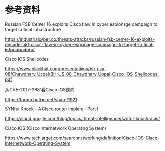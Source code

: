 # 参考资料

Russian FSB Center 16 exploits Cisco flaw in cyber espionage campaign to target critical infrastructure

https://industrialcyber.co/threats-attacks/russian-fsb-center-16-exploits-decade-old-cisco-flaw-in-cyber-espionage-campaign-to-target-critical-infrastructure/

Cisco IOS Shellcodes

https://www.blackhat.com/presentations/bh-usa-08/Chawdhary_Uppal/BH_US_08_Chawdhary_Uppal_Cisco_IOS_Shellcodes.pdf

从CVE-2017-3881看Cisco IOS逆向

https://forum.butian.net/share/1921

SYNful Knock - A Cisco router implant - Part I

https://cloud.google.com/blog/topics/threat-intelligence/synful-knock-acis/

Cisco IOS (Cisco Internetwork Operating System)

https://www.techtarget.com/searchnetworking/definition/Cisco-IOS-Cisco-Internetwork-Operating-System